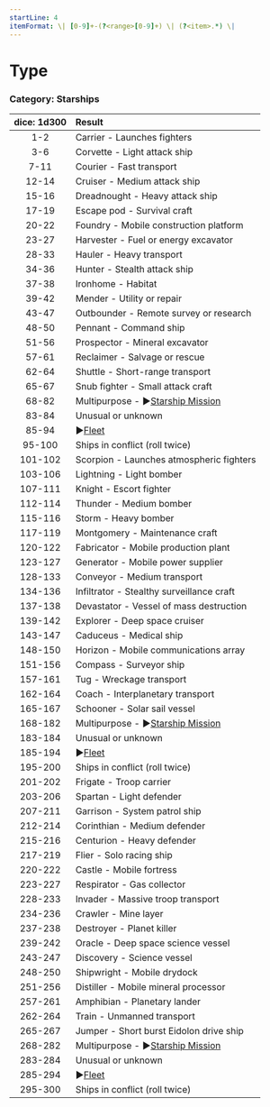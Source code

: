 ```yaml
---
startLine: 4
itemFormat: \| [0-9]+-(?<range>[0-9]+) \| (?<item>.*) \|
---
```

# Type
### Category: Starships

| dice: 1d300 | Result |
|:----:|:-------|
| 1-2 | Carrier - Launches fighters |
| 3-6 | Corvette - Light attack ship |
| 7-11 | Courier - Fast transport |
| 12-14 | Cruiser - Medium attack ship |
| 15-16 | Dreadnought - Heavy attack ship |
| 17-19 | Escape pod - Survival craft |
| 20-22 | Foundry - Mobile construction platform |
| 23-27 | Harvester - Fuel or energy excavator |
| 28-33 | Hauler - Heavy transport |
| 34-36 | Hunter - Stealth attack ship |
| 37-38 | Ironhome - Habitat |
| 39-42 | Mender - Utility or repair |
| 43-47 | Outbounder - Remote survey or research |
| 48-50 | Pennant - Command ship |
| 51-56 | Prospector - Mineral excavator |
| 57-61 | Reclaimer - Salvage or rescue |
| 62-64 | Shuttle - Short-range transport |
| 65-67 | Snub fighter - Small attack craft |
| 68-82 | Multipurpose - ▶[Starship Mission](Starships_Mission_Terminus.md) |
| 83-84 | Unusual or unknown |
| 85-94 | ▶[Fleet](Starships_Fleet.md) |
| 95-100 | Ships in conflict (roll twice) |
| 101-102 | Scorpion - Launches atmospheric fighters |
| 103-106 | Lightning - Light bomber |
| 107-111 | Knight - Escort fighter |
| 112-114 | Thunder - Medium bomber |
| 115-116 | Storm - Heavy bomber |
| 117-119 | Montgomery - Maintenance craft |
| 120-122 | Fabricator - Mobile production plant |
| 123-127 | Generator - Mobile power supplier |
| 128-133 | Conveyor - Medium transport |
| 134-136 | Infiltrator - Stealthy surveillance craft |
| 137-138 | Devastator - Vessel of mass destruction |
| 139-142 | Explorer - Deep space cruiser |
| 143-147 | Caduceus - Medical ship |
| 148-150 | Horizon - Mobile communications array |
| 151-156 | Compass - Surveyor ship |
| 157-161 | Tug - Wreckage transport |
| 162-164 | Coach - Interplanetary transport |
| 165-167 | Schooner - Solar sail vessel |
| 168-182 | Multipurpose - ▶[Starship Mission](Starships_Mission_Terminus.md) |
| 183-184 | Unusual or unknown |
| 185-194 | ▶[Fleet](Starships_Fleet.md) |
| 195-200 | Ships in conflict (roll twice) |
| 201-202 | Frigate - Troop carrier |
| 203-206 | Spartan - Light defender |
| 207-211 | Garrison - System patrol ship |
| 212-214 | Corinthian - Medium defender |
| 215-216 | Centurion - Heavy defender |
| 217-219 | Flier - Solo racing ship |
| 220-222 | Castle - Mobile fortress |
| 223-227 | Respirator - Gas collector |
| 228-233 | Invader - Massive troop transport |
| 234-236 | Crawler - Mine layer |
| 237-238 | Destroyer - Planet killer |
| 239-242 | Oracle - Deep space science vessel |
| 243-247 | Discovery - Science vessel |
| 248-250 | Shipwright - Mobile drydock |
| 251-256 | Distiller - Mobile mineral processor |
| 257-261 | Amphibian - Planetary lander |
| 262-264 | Train - Unmanned transport |
| 265-267 | Jumper - Short burst Eidolon drive ship |
| 268-282 | Multipurpose - ▶[Starship Mission](Starships_Mission_Terminus.md) |
| 283-284 | Unusual or unknown |
| 285-294 | ▶[Fleet](Starships_Fleet.md) |
| 295-300 | Ships in conflict (roll twice) |